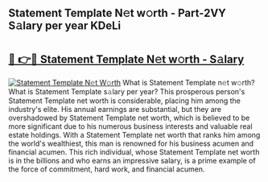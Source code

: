 ## Statement Template N𝚎t w𝚘rth - Part-2VY S𝚊lary per year KDeLi

# <h2><a href="http://gc1bi7.nevu.top/?p=Statement+Template">🔗 👉🔴 Statement Template N𝚎t w𝚘rth - S𝚊lary</a></h2>

[![Statement Template N𝚎t W𝚘rth](https://i.imgur.com/Oavwk0R.jpeg)](http://gc1bi7.nevu.top/?p=Statement+Template)
What is Statement Template n𝚎t w𝚘rth? What is Statement Template s𝚊lary per year?
This prosperous person's Statement Template net worth is considerable, placing him among the industry's elite. His annual earnings are substantial, but they are overshadowed by Statement Template net worth, which is believed to be more significant due to his numerous business interests and valuable real estate holdings. With a Statement Template net worth that ranks him among the world's wealthiest, this man is renowned for his business acumen and financial acumen. This rich individual, whose Statement Template net worth is in the billions and who earns an impressive salary, is a prime example of the force of commitment, hard work, and financial acumen.
